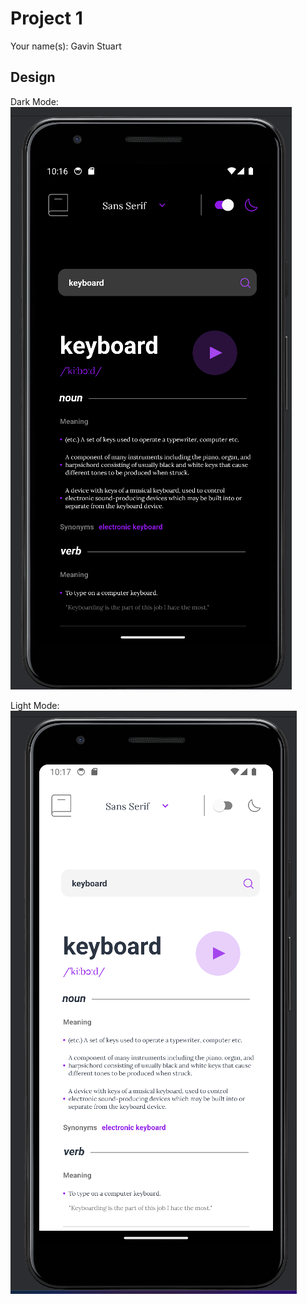 # Project 1

Your name(s): Gavin Stuart




## Design
Dark Mode:
![](./design/image1.png)

Light Mode:
![](./design/image2.png)